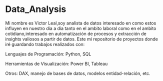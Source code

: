 # Data_Analysis
Mi nombre es Victor Leal,soy analista de datos interesado en como estos influyen en nuestro dia a dia tanto en el ambito laboral como en el ambito cotidiano,interesado en automatización de procesos y extracción de insights valiosos a partir de datos.
Este mi repositorio de proyectos donde iré guardando trabajos realizados con:

Lenguajes de Programación: Python, SQL

Herramientas de Visualización: Power BI, Tableau

Otros: DAX, manejo de bases de datos, modelos entidad-relación, etc.

